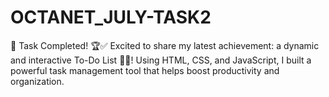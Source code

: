 # OCTANET_JULY-TASK2
🎯 Task Completed! 🏆✅  Excited to share my latest achievement: a dynamic and interactive To-Do List 📝✨! Using HTML, CSS, and JavaScript, I built a powerful task management tool that helps boost productivity and organization.
